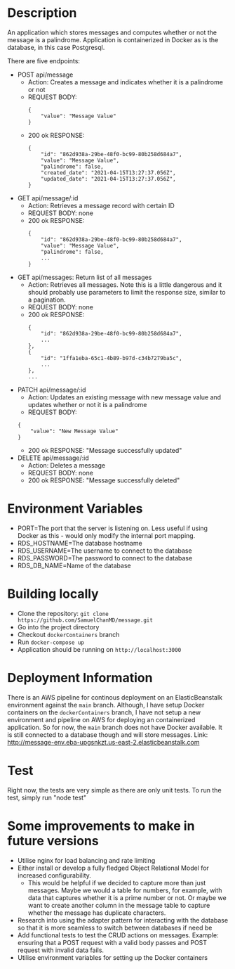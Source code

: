 # Description

An application which stores messages and computes whether or not the message is a palindrome. Application is containerized in Docker as is the database, in this case Postgresql.

There are five endpoints:
- POST api/message
    - Action: Creates a message and indicates whether it is a palindrome or not
    - REQUEST BODY:
        ```
        {
            "value": "Message Value"
        }
        ```
    - 200 ok RESPONSE:
        ```
        {
            "id": "862d938a-29be-48f0-bc99-80b258d684a7",
            "value": "Message Value",
            "palindrome": false,
            "created_date": "2021-04-15T13:27:37.056Z",
            "updated_date": "2021-04-15T13:27:37.056Z",
        }
        ```
- GET api/message/:id
    - Action: Retrieves a message record with certain ID
    - REQUEST BODY: none
    - 200 ok RESPONSE:
        ```
        {
            "id": "862d938a-29be-48f0-bc99-80b258d684a7",
            "value": "Message Value",
            "palindrome": false,
            ...
        }
        ```
- GET api/messages: Return list of all messages
    - Action: Retrieves all messages. Note this is a little dangerous and it should probably use parameters to limit the response size, similar to a pagination.
    - REQUEST BODY: none
    - 200 ok RESPONSE:
        ```
        {
            "id": "862d938a-29be-48f0-bc99-80b258d684a7",
            ...
        },
        {
            "id": "1ffa1eba-65c1-4b89-b97d-c34b7279ba5c",
            ...
        },
        ...
        ```
- PATCH api/message/:id
    - Action: Updates an existing message with new message value and updates whether or not it is a palindrome
    - REQUEST BODY:
    ```
    {
        "value": "New Message Value"
    }
    ```
    - 200 ok RESPONSE: "Message successfully updated"
- DELETE api/message/:id
    - Action: Deletes a message
    - REQUEST BODY: none
    - 200 ok RESPONSE: "Message successfully deleted"

# Environment Variables
- PORT=The port that the server is listening on. Less useful if using Docker as this - would only modify the internal port mapping.
- RDS_HOSTNAME=The database hostname
- RDS_USERNAME=The username to connect to the database
- RDS_PASSWORD=The password to connect to the database
- RDS_DB_NAME=Name of the database

# Building locally
- Clone the repository: `git clone https://github.com/SamuelChanMD/message.git`
- Go into the project directory
- Checkout `dockerContainers` branch
- Run `docker-compose up`
- Application should be running on `http://localhost:3000`

# Deployment Information
There is an AWS pipeline for continous deployment on an ElasticBeanstalk environment against the  `main` branch. Although, I have setup Docker containers on the `dockerContainers` branch, I have not setup a new environment and pipeline on AWS for deploying an containerized application. So for now, the `main` branch does not have Docker available. It is still connected to a database though and will store messages.
Link: http://message-env.eba-upgsnkzt.us-east-2.elasticbeanstalk.com

# Test
Right now, the tests are very simple as there are only unit tests. To run the test, simply run "node test"

# Some improvements to make in future versions
- Utilise nginx for load balancing and rate limiting
- Either install or develop a fully fledged Object Relational Model for increased configurability.
    - This would be helpful if we decided to capture more than just messages. Maybe we would a table for numbers, for example, with data that captures whether it is a prime number or not. Or maybe we want to create another column in the message table to capture whether the message has duplicate characters.
- Research into using the adapter pattern for interacting with the database so that it is more seamless to switch between databases if need be
- Add functional tests to test the CRUD actions on messages. Example: ensuring that a POST request with a valid body passes and POST request with invalid data fails.
- Utilise environment variables for setting up the Docker containers